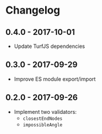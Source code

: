 # Changelog

## 0.4.0 - 2017-10-01

- Update TurfJS dependencies

## 0.3.0 - 2017-09-29

- Improve ES module export/import

## 0.2.0 - 2017-09-26

- Implement two validators:
  - `closestEndNodes`
  - `impossibleAngle`
